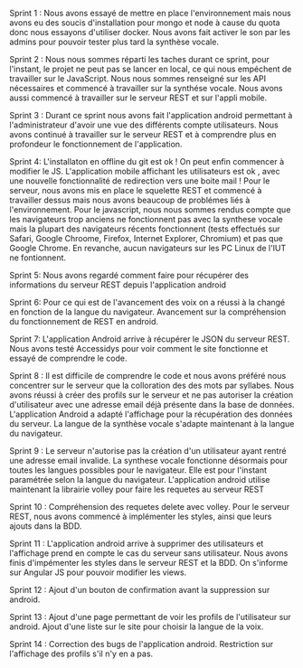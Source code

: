 Sprint 1 : 
Nous avons essayé de mettre en place l'environnement mais nous avons eu des soucis d'installation pour mongo et node à cause du quota donc nous essayons d'utiliser docker. Nous avons fait activer le son par les admins pour pouvoir tester plus tard la synthèse vocale. 

Sprint 2 :
Nous nous sommes réparti les taches durant ce sprint, pour l'instant, le projet ne peut pas se lancer en local, ce qui nous empéchent de travailler sur le JavaScript. Nous nous sommes renseigné sur les API nécessaires et commencé à travailler sur la synthése vocale. Nous avons aussi commencé à travailler sur le serveur REST et sur l'appli mobile.

Sprint 3 :
Durant ce sprint nous avons fait l'application android permettant à l'administrateur d'avoir une vue des différents compte utilisateurs. Nous avons continué à travailler sur le serveur REST et à comprendre plus en profondeur le fonctionnement de l'application.

Sprint 4: 
L'installaton en offline du git est ok ! On peut enfin commencer à modifier le JS. L'application mobile affichant les utilisateurs est ok , avec une nouvelle fonctionnalité de redirection vers une boite mail ! 
Pour le serveur, nous avons mis en place le squelette REST et commencé à travailler dessus mais nous avons beaucoup de problémes liés à l'environnement.
Pour le javascript, nous nous sommes rendus compte que les navigateurs trop anciens ne fonctionnent pas avec la synthese vocale mais la plupart des navigateurs récents fonctionnent (tests effectués sur Safari, Google Chroome, Firefox, Internet Explorer, Chromium) et pas que Google Chrome. En revanche, aucun navigateurs sur les PC Linux de l'IUT ne fontionnent.

Sprint 5:
Nous avons regardé comment faire pour récupérer des informations du serveur REST depuis l'application android


Sprint 6: Pour ce qui est de l'avancement des voix on a réussi à la changé en fonction de la langue du navigateur.
Avancement sur la compréhension du fonctionnement de REST en android.

Sprint 7: L'application Android arrive à récupérer le JSON du serveur REST. Nous avons testé Accessidys pour voir comment le site fonctionne et essayé de comprendre le code.

Sprint 8 : Il est difficile de comprendre le code et nous avons préféré nous concentrer sur le serveur que la colloration des des mots par syllabes. Nous avons réussi à créer des profils sur le serveur et ne pas autoriser la création d'utilisateur avec une adresse email déjà présente dans la base de données. L'application Android a adapté l'affichage pour la récupération des données du serveur. La langue de la synthèse vocale s'adapte maintenant à la langue du navigateur.

Sprint 9 : Le serveur n'autorise pas la création d'un utilisateur ayant rentré une adresse email invalide. 
La synthese vocale fonctionne désormais pour toutes les langues possibles pour le navigateur. Elle est pour l'instant paramétrée selon la langue du navigateur.
L'application android utilise maintenant la librairie volley pour faire les requetes au serveur REST

Sprint 10 : Compréhension des requetes delete avec volley. Pour le serveur REST, nous avons commencé à implémenter les styles, ainsi que leurs ajouts dans la BDD.

Sprint 11 : L'application android arrive à supprimer des utilisateurs et l'affichage prend en compte le cas du serveur sans utilisateur. Nous avons finis d'impémenter les styles dans le serveur REST et la BDD.
On s'informe sur Angular JS pour pouvoir modifier les views.

Sprint 12 : Ajout d'un bouton de confirmation avant la suppression sur android.

Sprint 13 : Ajout d'une page permettant de voir les profils de l'utilisateur sur android. Ajout d'une liste sur le site pour choisir la langue de la voix.

Sprint 14 : Correction des bugs de l'application android. Restriction sur l'affichage des profils s'il n'y en a pas.
